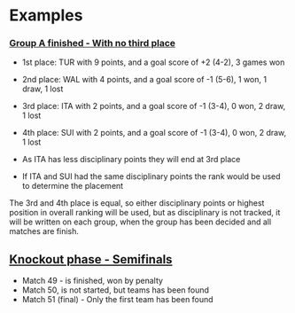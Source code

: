 # Examples

### [Group A finished - With no third place](group_a_finished_nothirdplace.json)

* 1st place: TUR with 9 points, and a goal score of +2 (4-2), 3 games won
* 2nd place: WAL with 4 points, and a goal score of -1 (5-6), 1 won, 1 draw, 1 lost
* 3rd place: ITA with 2 points, and a goal score of -1 (3-4), 0 won, 2 draw, 1 lost
* 4th place: SUI with 2 points, and a goal score of -1 (3-4), 0 won, 2 draw, 1 lost

* As ITA has less disciplinary points they will end at 3rd place
* If ITA and SUI had the same disciplinary points the rank would be used to determine the placement

The 3rd and 4th place is equal, so either disciplinary points or highest position in overall ranking will be used, but as disciplinary is not tracked, it will be written on each group, when the group has been decided and all matches are finish.  

## [Knockout phase - Semifinals](semifinals.json)

* Match 49 - is finished, won by penalty
* Match 50, is not started, but teams has been found
* Match 51 (final) - Only the first team has been found
